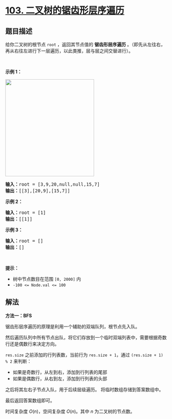 # [103. 二叉树的锯齿形层序遍历](https://leetcode.cn/problems/binary-tree-zigzag-level-order-traversal)


## 题目描述

<!-- 这里写题目描述 -->

<p>给你二叉树的根节点 <code>root</code> ，返回其节点值的 <strong>锯齿形层序遍历</strong> 。（即先从左往右，再从右往左进行下一层遍历，以此类推，层与层之间交替进行）。</p>

<p>&nbsp;</p>

<p><strong>示例 1：</strong></p>
<img alt="" src="https://assets.leetcode.com/uploads/2021/02/19/tree1.jpg" style="width: 277px; height: 302px;" />
<pre>
<strong>输入：</strong>root = [3,9,20,null,null,15,7]
<strong>输出：</strong>[[3],[20,9],[15,7]]
</pre>

<p><strong>示例 2：</strong></p>

<pre>
<strong>输入：</strong>root = [1]
<strong>输出：</strong>[[1]]
</pre>

<p><strong>示例 3：</strong></p>

<pre>
<strong>输入：</strong>root = []
<strong>输出：</strong>[]
</pre>

<p>&nbsp;</p>

<p><strong>提示：</strong></p>

<ul>
	<li>树中节点数目在范围 <code>[0, 2000]</code> 内</li>
	<li><code>-100 &lt;= Node.val &lt;= 100</code></li>
</ul>

## 解法

<!-- 这里可写通用的实现逻辑 -->

**方法一：BFS**

锯齿形层序遍历的原理是利用一个辅助的双端队列，根节点先入队。

然后遍历队列中所有节点出队，将它们存放到一个临时双端列表中，需要根据奇数行还是偶数行来决定方向。

`res.size` 之前添加的行列表数，当前行为 `res.size + 1`，通过 `(res.size + 1) % 2` 来判断：

- 如果是奇数行，从左到右，添加到行列表的尾部
- 如果是偶数行，从右到左，添加到行列表的头部

之后将其左右子节点入队，用于后续层级遍历。 将临时数组存储到答案数组中。

最后返回答案数组即可。


时间复杂度 $O(n)$，空间复杂度 $O(n)$。其中 $n$ 为二叉树的节点数。

